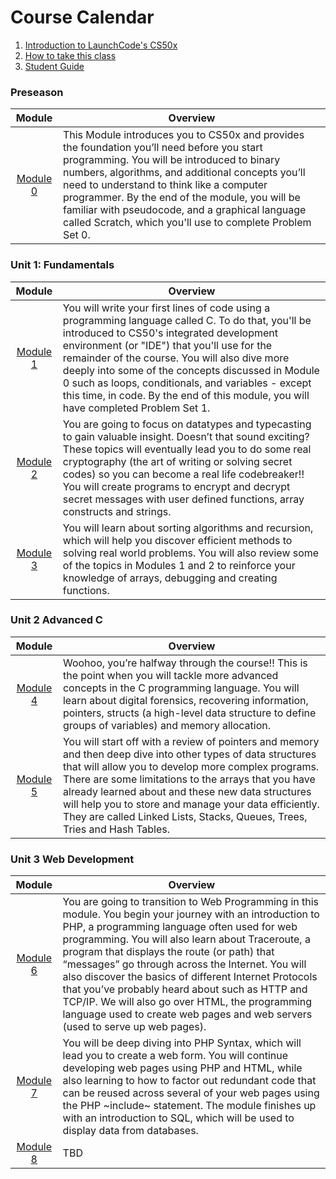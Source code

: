 # Course Calendar

1. [Introduction to LaunchCode's CS50x](../)
2. [How to take this class](../how-to-take-this-class)
3. <a href="https://docs.google.com/document/d/19HIMxU_RtVV0PcGpuL71KmAoQh-KTgyPGpWWLcmwo58/edit?usp=sharing" target="_blank">Student Guide</a>

### Preseason
|Module | Overview |
| :-------------: |-------------|
| [Module 0](./module0) | This Module introduces you to CS50x and provides the foundation you’ll need before you start programming. You will be introduced to binary numbers, algorithms, and additional concepts you’ll need to understand to think like a computer programmer. By the end of the module, you will be familiar with pseudocode, and a graphical language called Scratch, which you'll use to complete Problem Set 0. |

### Unit 1: Fundamentals
|Module | Overview |
| :-------------: |-------------|
| [Module 1](./cs50/unit1-fundamentals/module1) | You will write your first lines of code using a programming language called C. To do that, you'll be introduced to CS50's integrated development environment (or "IDE") that you'll use for the remainder of the course. You will also dive more deeply into some of the concepts discussed in Module 0 such as loops, conditionals, and variables - except this time, in code. By the end of this module, you will have completed Problem Set 1.  |
| [Module 2](./cs50/unit1-fundamentals/module2) | You are going to focus on datatypes and typecasting to gain valuable insight. Doesn’t that sound exciting?  These topics will eventually lead you to do some real cryptography (the art of writing or solving secret codes) so you can become a real life codebreaker!! You will create programs to encrypt and decrypt secret messages with user defined functions, array constructs and strings. |
| [Module 3](./cs50/unit1-fundamentals/module3) | You will learn about sorting algorithms and recursion, which will help you discover efficient methods to solving real world problems.  You will also review some of the topics in Modules 1 and 2 to reinforce your knowledge of arrays, debugging and creating functions.  |

### Unit 2 Advanced C
|Module | Overview |
| :-------------: |-------------|
| [Module 4](./cs50/unit2-advanced-c/module4) | Woohoo, you’re halfway through the course!! This is the point when you will tackle more advanced concepts in the C programming language.  You will learn about digital forensics, recovering information, pointers, structs (a high-level data structure to define groups of variables) and memory allocation. |
| [Module 5](./cs50/unit2-advanced-c/module5) | You will start off with a review of pointers and memory and then deep dive into other types of data structures that will allow you to develop more complex programs.  There are some limitations to the arrays that you have already learned about and these new data structures will help you to store and manage your data efficiently.  They are called Linked Lists, Stacks, Queues, Trees, Tries and Hash Tables. |

### Unit 3 Web Development
|Module | Overview |
| :-------------: |-------------|
| [Module 6](./cs50/unit3-web/module6) | You are going to transition to Web Programming in this module.  You begin your journey with an introduction to PHP, a programming language often used for web programming. You will also learn about Traceroute, a program that displays the route (or path) that “messages” go through across the Internet. You will also discover the basics of different Internet Protocols that you’ve probably heard about such as HTTP and TCP/IP. We will also go over HTML, the programming language used to create web pages and web servers (used to serve up web pages). |
| [Module 7](./cs50/unit3-web/module7) | You will be deep diving into PHP Syntax, which will lead you to create a web form. You will continue developing web pages using PHP and HTML, while also learning to how to factor out redundant code that can be reused across several of your web pages using the PHP ~include~ statement. The module finishes up with an introduction to SQL, which will be used to display data from databases. |
| [Module 8](./cs50/unit3-web/module8) | TBD |
